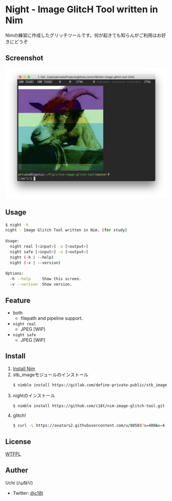 # Night - Image GlitcH Tool written in Nim
Nimの練習に作成したグリッチツールです。何が起きても知らんがご利用はお好きにどうぞ

## Screenshot
![screenshot](https://raw.githubusercontent.com/c18t/nim-image-glitch-tool/master/doc/screenshot.png)

## Usage
```sh
$ night -h
night - Image Glitch Tool written in Nim. (for study)

Usage:
  night real [<input>] -o [<output>]
  night safe [<input>] -o [<output>]
  night (-h | --help)
  night (-v | --version)

Options:
  -h --help     Show this screen.
  -v --version  Show version.
```

## Feature
- both
  - filepath and pipeline support.
- `night real`
  - JPEG [WIP]
- `night safe`
  - JPEG [WIP]

## Install
1. [Install Nim](https://nim-lang.org/install.html)
1. stb_imageモジュールのインストール
    ```sh
    $ nimble install https://gitlab.com/define-private-public/stb_image-Nim.git
    ```
1. nightのインストール
    ```sh
    $ nimble install https://github.com/c18t/nim-image-glitch-tool.git
    ```
1. glitch!
    ```sh
    $ curl -L https://avatars2.githubusercontent.com/u/80503?s=400&v=4 | night | imgcat
    ```
 
## License
[WTFPL](./LICENSE)

## Auther
Uchi (/ɯ̹t͡ɕʲi/)
  - Twitter: [@c18t](https://twitter.com/c18t)
